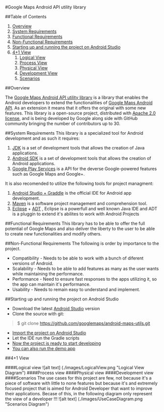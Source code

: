#Google Maps Android API utility library

##Table of Contents
 1. [Overview](#overview)
 2. [System Requirements](#system-requirements)
 3. [Functional Requirements](#functional-requirements)
 4. [Non-Functional Requirements](#non-functional-requirements)
 5. [Starting up and running the project on Android Studio](#starting-up-and-running-the-project-on-android-studio)
 6. [4+1 View](#41-view)
	1. [Logical View](#logical-view)
	2. [Process View](#process-view)
	3. [Physical View](#physical-view)
	4. [Development View](#development-view)
	5. [Scenarios](#scenarios)

##Overview

The [Google Maps Android API utility library](http://googlemaps.github.io/android-maps-utils/) is a library that enables the Android developers to extend the functionalities of [Google Maps Android API](http://developer.android.com/google/play-services/maps.html). As an extension it means that it offers the original with some new features.
This library is a open-source project, distributed with [Apache 2.0 license](http://www.apache.org/licenses/LICENSE-2.0), and is being developed by Google along side with GitHub community bringing the number of contributors up to 30.

##System Requirements
This library is a specialized tool for Android development and as such it requires:
 1. [JDK](http://www.oracle.com/technetwork/java/) is a set of development tools that allows the creation of Java applications.
 2. [Android SDK](http://developer.android.com/sdk/) is a  set of development tools that allows the creation of Android applications.
 3. [Google Play Services](https://developers.google.com/android/guides/overview) is a API for the deverse Google-powered features such as Google Maps and Google+.

It is also recomended to utilize the following tools for project managment:

1. [Android Studio + Graddle](http://developer.android.com/sdk/) is the official IDE for Android app development.
2. [Maven](https://maven.apache.org/) is a software project management and comprehension tool.
3. [Eclipse](https://eclipse.org/) + [ADT](http://developer.android.com/tools/sdk/eclipse-adt.html) , Eclipse is a powerfull and well known Java IDE and ADT is a pluggin to extend it's abilites to work with Android Projects

##Functional Requirements
This library has to be able to offer the full potential of Google Maps and also deliver the liberty to the user to be able to create new functionalities and modify others.

##Non-Functional Requirements
The following is order by importance to the project.
 - Compatibility - Needs to be able to work with a bunch of diferent versions of Android.
 - Scalability - Needs to be able to add features as many as the user wants while maintaining the performance.
 - Performance - Need to ensure fast responses to the apps utilizing it, so the app can maintain it's performance.
 - Usability - Needs to remain easy to understand and implement.

##Starting up and running the project on Android Studio

 - Download the latest [Android Studio](http://developer.android.com/sdk/index.html) version
 - Clone the source with git:

> $ git clone https://github.com/googlemaps/android-maps-utils.git

 - [Import the project on Android Studio](./images/import.png)
 - Let the IDE run the Gradle scripts
 - [Now the project is ready to start developing](./images/ready.png)
 - [You can also run the demo app](./images/demo.png)
 
##4+1 View

####Logical view
![alt text] (./images/LogicalView.png "Logical View Diagram")
####Process view
####Physical view
####Development view
####Scenarios
The use cases for this project are few, not because it's a piece of software with little to none features but because it's and extremely focused project that is aimed for Android Developer that want to improve their applications.
Becase of this, in the following diagram only represent the view of a developer !!!
![alt text] (./images/UseCaseDiagram.png "Scenarios Diagram")
